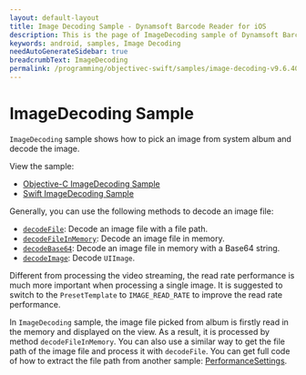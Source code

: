 ```yaml
---
layout: default-layout
title: Image Decoding Sample - Dynamsoft Barcode Reader for iOS
description: This is the page of ImageDecoding sample of Dynamsoft Barcode Reader for iOS SDK.
keywords: android, samples, Image Decoding
needAutoGenerateSidebar: true
breadcrumbText: ImageDecoding
permalink: /programming/objectivec-swift/samples/image-decoding-v9.6.40.html
---
```


# ImageDecoding Sample

`ImageDecoding` sample shows how to pick an image from system album and decode the image.

View the sample:

- <a href="https://github.com/Dynamsoft/barcode-reader-mobile-samples/tree/v9.6.40/ios/Objective-C/ImageDecoding/" target="_blank">Objective-C ImageDecoding Sample</a>
- <a href="https://github.com/Dynamsoft/barcode-reader-mobile-samples/tree/v9.6.40/ios/Swift/ImageDecoding/" target="_blank">Swift ImageDecoding Sample</a>

Generally, you can use the following methods to decode an image file:

- [`decodeFile`](../api-reference/primary-decode.md#decodefile): Decode an image file with a file path.
- [`decodeFileInMemory`](../api-reference/primary-decode.md#decodefileinmemory): Decode an image file in memory.
- [`decodeBase64`](../api-reference/primary-decode.md#decodebase64): Decode an image file in memory with a Base64 string.
- [`decodeImage`](../api-reference/primary-decode.md#decodeimage): Decode `UIImage`.

Different from processing the video streaming, the read rate performance is much more important when processing a single image. It is suggested to switch to the `PresetTemplate` to `IMAGE_READ_RATE` to improve the read rate performance.

In `ImageDecoding` sample, the image file picked from album is firstly read in the memory and displayed on the view. As a result, it is processed by method `decodeFileInMemory`. You can also use a similar way to get the file path of the image file and process it with `decodeFile`. You can get full code of how to extract the file path from another sample: <a href="https://github.com/Dynamsoft/barcode-reader-mobile-samples/tree/v9.6.40/android/Java/PerformanceSettings" target="_blank">PerformanceSettings</a>.
